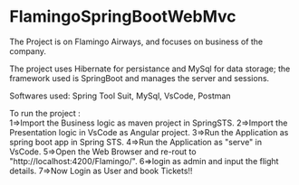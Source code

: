 # FlamingoSpringBootWebMvc

The Project is on Flamingo Airways, and focuses on business of the company.

The project uses Hibernate for persistance and MySql for data storage; the framework used is SpringBoot and manages the server and sessions.

Softwares used: Spring Tool Suit, MySql, VsCode, Postman

To run the project :\
1=>Import the Business logic as maven project in SpringSTS. 
2=>Import the Presentation logic in VsCode as Angular project.
3=>Run the Application as spring boot app in Spring STS.
4=>Run the Application as "serve" in VsCode.
5=>Open the Web Browser and re-rout to "http://localhost:4200/Flamingo/".
6=>login as admin and input the flight details.
7=>Now Login as User and book Tickets!!

